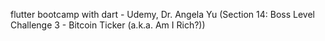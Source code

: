 flutter bootcamp with dart - Udemy, Dr. Angela Yu (Section 14: Boss Level Challenge 3 - Bitcoin Ticker (a.k.a. Am I Rich?))